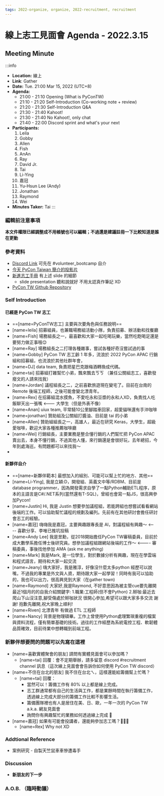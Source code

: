 ```yaml
---
tags: 2022-organize, organize, 2022-recruitment, recruitment
---
```


# 線上志工見面會 Agenda - 2022.3.15
## Meeting Minute
:::info
- **Location:** 線上 
- **Link**: Gather
- **Date:** Tue. 21:00 Mar 15, 2022 (UTC+8)
- **Agenda:**
    - 21:00 - 21:10 Opening (What is PyConTW)
    - 21:10 - 21:20 Self-Introduction (Co-working note + review)
    - 21:20 - 21:30 Self-Introduction Q&A
    - 21:30 - 21:40 Kahoot!
    - 21:30 - 21:40 No Kahoot!, only chat
    - 21:40 - 22:00 Discord sprint and what's your next
- **Participants:**
    1. Leila 
    2. Gobby
    3. Allen
    4. Fish
    5. AnAn
    6. Ray
    7. David Jr.
    8. Tai
    9. Li-Ying
	10. 嘉冠
    11. Yu-Hsun Lee (Andy)    
    12. Jonathan
    13. Raymond
    14. Wei
- **Minutes Taker:** Tai
:::

### 編輯前注意事項
**本文件權限已經調整成不用帳號也可以編輯；不過還是建議註冊一下比較知道是誰在更動**

### 參考資料
- [Discord Link](https://discord.gg/C5kRU6M7DW)  可先在 #volunteer_bootcamp 自介
- [今天 PyCon Taiwan 簡介的投影片](https://hackmd.io/@pycontw/rJqvYI7Du#/)
- [新進志工手冊](https://hackmd.io/noWJ7PvXQHqZ6YQ8offrzg) 有上述 slide 的細節
    - slide presentation 聽和說就好 不用太認真作筆記 XD
- [PyCon TW Github Repository](https://github.com/pycontw)

### Self Introduction
#### 已經是 PyCon TW 志工
- ==[name=PyConTW志工] 主要與次要角色與任務說明==
- [name=leila] 招募組員，也兼職場務組活動小隊，負責招募、辦活動和找餐廳
- [name=Fish] 場務組長之一，最喜歡和大家一起吃喝玩樂，當然吃飽喝足還是要努力做正事哦😌
- [name=Ray] 場務組長之二打理各種雜事，嘗試各種好奇沒嘗試過的事
- [name=Gobby] PyCon TW 志工齡 1 年多，流浪於 2022 PyCon APAC 行銷組和招募組，也流浪於其他社群年會，
- [name=DJ] data team, 負責把星巴克跟梅酒轉換成代碼。
- [name=tai] 招募組打雜幫忙小弟，飄來飄去ㄎㄎ （兼任公關組志工，喜歡發廢文的人請來找我）
- [name=Jordan] 議程組長之二，之前喜歡旅遊現在變宅了。目前在台南的Remote 後端工程師，之後可能會變北漂青年。
- [name=Rex] 在招募組混水摸魚，不愛吃永和豆漿的永和人XD，負責找人吃飯聊天出一張嘴 <--- 大學生（但是外表不像）
- [name=Anan] uiux team, 平常騎10公里腳踏車回家，超愛貓咪還有手沖咖啡
- [name=jonathan] 贊助組及公關組打醬油、目前是 tai 的小弟
- [name=Allen] 贊助組組長之一，高雄人，最近在研究 Keras，大學生，超級愛咖啡，歡迎大家各種推薦咖啡廳
- [name=Wei] 行銷組長，主要業務是整合懂行銷的人們幫忙把 PyCon APAC 賣出去，本身不懂行銷，不過其他人懂，來行銷還是會很好玩，去年總招，今年到處海巡，有問題都可以來找我～
- 
#### 新夥伴自介
- ==[name=新夥伴範本] 最想加入的組別、可能可以幫上忙的地方、其他==
- [name=Li-Ying], 我是立穎:D，開發組、英義文中等/RDBM、目前是database programmer，因為開發需求自學了一點Python輔助ETL程序，原本的主語言是C#/.NET系列(當然還有T-SQL)，曾經也會寫一點JS，很高興參加Pycon!
- [name=Justin] Hi, 我是 Justin 想要參加議程組，若能跨組也想嘗試看看網站後端的工作。可以協助幫忙議程的規劃及編列。先前有在其他研討會擔任研討會志工的經驗。 
- [name=嘉冠] 嗨嗨我是嘉冠，主要興趣跟專長是 AI，對議程組有興趣～ <---- 喜歡分享、李唯已推坑投稿
- [name=Andy Lee] 我是昱勳，從2018開始擔任PyCon TW審稿委員，目前於成大數學系擔任博士後研究員。想參加議程組跟網站後端的工作～  <---- 審稿委員，事後找他參加 AMA (ask me anything)
- [name=Mark] 我是Mark, 是一位學生，對於數據分析有興趣，現在在學雲端和程式語言，期待和大家一起交流
- [name=Jeany] 嗨大家好，我是雅淳，好像沒什麼太多python 經歷可以說嘴，不過我的專業是外文與人資，期待跟大家一起學習！同時有我可以協助的，我也可以出力，很高興見到大家（在gather town)
- [name=Raymond] 大家好,我是Raymond, 不好意思因為被主管cue要先離開 最近1個月的的自我介紹關鍵字: 1.職業:工程師(但不會Python) 2.掰咖:最近去爬山下山沒注意,腳受傷處於掰咖狀況 很開心參加,希望可以跟大家多多交流 謝謝! 抱歉先離開,祝大家晚上順利!
- [name=Riven] 北漂青年 有做過 ETL 工程師
- [name=Nancy] 背景是物理碩畢。工作上曾使用Python處理繁瑣重複的檔案與資料流程，僅有簡單基礎的技術。過往的工作經歷為系統電控工程、軟韌體品質確效，目前待業中想轉職到前端工程。


### 新夥伴想要問的問題可以先寫在這裡
- [name=喜歡實體聚會的朋友] 請問有實體見面會可以參加嗎？
    - [name=tai] 回覆：會不定期舉辦，請多留意 discord #recruitment channel 訊息（這次線上見面會會告訴你如何使用 PyCon TW discord）
- [name=不住在台北的朋友] 我不住在台北ㄟ，這樣還能給籌備幫上忙嗎？
    - [name=tai] 回覆：
        - 當然可以！籌備工作有 80% 以上都是線上完成。
        - 志工群通常都有自己的生活與工作，都是業餘時間在執行籌備工作，透過線上完成大部分的籌備工作比較不影響生活。
        - 籌備團隊裡也有人是居住在美、日、歐，一年一次的 PyCon TW a.k.a. 網友見面會
        - 詢問你有興趣幫忙的業務如何透過線上完成 💪
- [name=嘉冠] 如果有可能會投講者，還能夠參加志工嗎？💪💪💪
    - [name=Rex] Why not XD

### Addtional Reference
- 案例研究 - 自製天竺鼠車車慘遭毒手


### Discussion
- **新朋友的下一步**


### A.O.B. （臨時動議）




